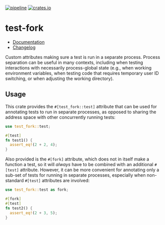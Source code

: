 [![pipeline](https://github.com/d-e-s-o/test-fork/actions/workflows/test.yml/badge.svg?branch=main)](https://github.com/d-e-s-o/test-fork/actions/workflows/test.yml)
[![crates.io](https://img.shields.io/crates/v/test-fork.svg)](https://crates.io/crates/test-fork)

test-fork
=========

- [Documentation][docs-rs]
- [Changelog](CHANGELOG.md)

Custom attributes making sure a test is run in a separate process.
Process separation can be useful in many contexts, including when
testing interactions with necessarily process-global state (e.g., when
working environment variables, when testing code that requires temporary
user ID switching, or when adjusting the working directory).

Usage
-----
This crate provides the `#[test_fork::test]` attribute that can be used
for annotating tests to run in separate processes, as opposed to sharing
the address space with other concurrently running tests:
```rust
use test_fork::test;

#[test]
fn test1() {
  assert_eq!(2 + 2, 4);
}
```

Also provided is the `#[fork]` attribute, which does not in itself make
a function a test, so it will *always* have to be combined with an
additional `#[test]` attribute. However, it can be more convenient for
annotating only a sub-set of tests for running in separate processes,
especially when non-standard `#[test]` attributes are involved:
```rust
use test_fork::test as fork;

#[fork]
#[test]
fn test2() {
  assert_eq!(2 + 3, 5);
}
```


[docs-rs]: https://docs.rs/test-fork
